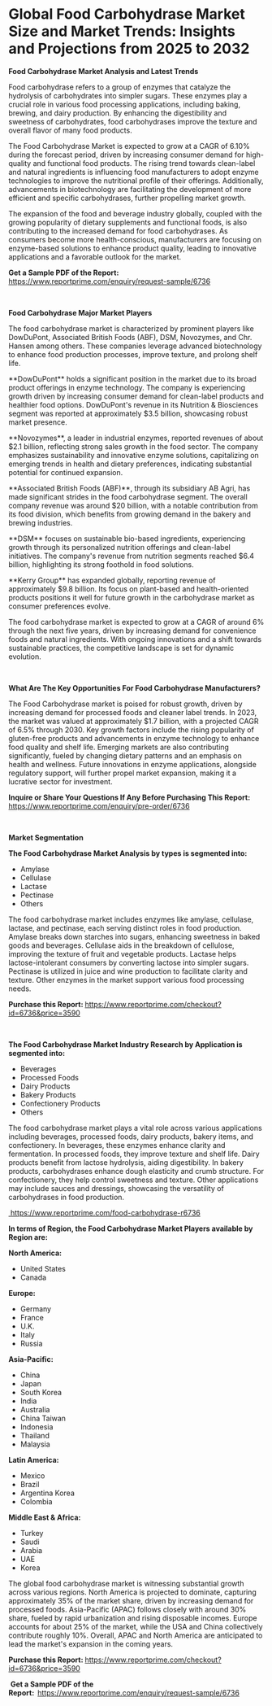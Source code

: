<p><h1>Global Food Carbohydrase Market Size and Market Trends: Insights and Projections from 2025 to 2032</h1></p><p><strong>Food Carbohydrase Market Analysis and Latest Trends</strong></p>
<p><p>Food carbohydrase refers to a group of enzymes that catalyze the hydrolysis of carbohydrates into simpler sugars. These enzymes play a crucial role in various food processing applications, including baking, brewing, and dairy production. By enhancing the digestibility and sweetness of carbohydrates, food carbohydrases improve the texture and overall flavor of many food products.</p><p>The Food Carbohydrase Market is expected to grow at a CAGR of 6.10% during the forecast period, driven by increasing consumer demand for high-quality and functional food products. The rising trend towards clean-label and natural ingredients is influencing food manufacturers to adopt enzyme technologies to improve the nutritional profile of their offerings. Additionally, advancements in biotechnology are facilitating the development of more efficient and specific carbohydrases, further propelling market growth. </p><p>The expansion of the food and beverage industry globally, coupled with the growing popularity of dietary supplements and functional foods, is also contributing to the increased demand for food carbohydrases. As consumers become more health-conscious, manufacturers are focusing on enzyme-based solutions to enhance product quality, leading to innovative applications and a favorable outlook for the market.</p></p>
<p><strong>Get a Sample PDF of the Report:&nbsp;</strong> <a href="https://www.reportprime.com/enquiry/request-sample/6736?utm_campaign=4540&utm_medium=2&utm_source=Github&utm_content=ia&utm_term=16052025&utm_id=food-carbohydrase">https://www.reportprime.com/enquiry/request-sample/6736</a></p>
<p>&nbsp;</p>
<p><strong>Food Carbohydrase Major Market Players</strong></p>
<p><p>The food carbohydrase market is characterized by prominent players like DowDuPont, Associated British Foods (ABF), DSM, Novozymes, and Chr. Hansen among others. These companies leverage advanced biotechnology to enhance food production processes, improve texture, and prolong shelf life.</p><p>**DowDuPont** holds a significant position in the market due to its broad product offerings in enzyme technology. The company is experiencing growth driven by increasing consumer demand for clean-label products and healthier food options. DowDuPont's revenue in its Nutrition & Biosciences segment was reported at approximately $3.5 billion, showcasing robust market presence.</p><p>**Novozymes**, a leader in industrial enzymes, reported revenues of about $2.1 billion, reflecting strong sales growth in the food sector. The company emphasizes sustainability and innovative enzyme solutions, capitalizing on emerging trends in health and dietary preferences, indicating substantial potential for continued expansion.</p><p>**Associated British Foods (ABF)**, through its subsidiary AB Agri, has made significant strides in the food carbohydrase segment. The overall company revenue was around $20 billion, with a notable contribution from its food division, which benefits from growing demand in the bakery and brewing industries.</p><p>**DSM** focuses on sustainable bio-based ingredients, experiencing growth through its personalized nutrition offerings and clean-label initiatives. The company's revenue from nutrition segments reached $6.4 billion, highlighting its strong foothold in food solutions.</p><p>**Kerry Group** has expanded globally, reporting revenue of approximately $9.8 billion. Its focus on plant-based and health-oriented products positions it well for future growth in the carbohydrase market as consumer preferences evolve.</p><p>The food carbohydrase market is expected to grow at a CAGR of around 6% through the next five years, driven by increasing demand for convenience foods and natural ingredients. With ongoing innovations and a shift towards sustainable practices, the competitive landscape is set for dynamic evolution.</p></p>
<p>&nbsp;</p>
<p><strong>What Are The Key Opportunities For Food Carbohydrase Manufacturers?</strong></p>
<p><p>The Food Carbohydrase market is poised for robust growth, driven by increasing demand for processed foods and cleaner label trends. In 2023, the market was valued at approximately $1.7 billion, with a projected CAGR of 6.5% through 2030. Key growth factors include the rising popularity of gluten-free products and advancements in enzyme technology to enhance food quality and shelf life. Emerging markets are also contributing significantly, fueled by changing dietary patterns and an emphasis on health and wellness. Future innovations in enzyme applications, alongside regulatory support, will further propel market expansion, making it a lucrative sector for investment.</p></p>
<p><strong>Inquire or Share Your Questions If Any Before Purchasing This Report:</strong> <a href="https://www.reportprime.com/enquiry/pre-order/6736?utm_campaign=4540&utm_medium=2&utm_source=Github&utm_content=ia&utm_term=16052025&utm_id=food-carbohydrase">https://www.reportprime.com/enquiry/pre-order/6736</a></p>
<p>&nbsp;</p>
<p><strong>Market Segmentation</strong></p>
<p><strong>The Food Carbohydrase Market Analysis by types is segmented into:</strong></p>
<p><ul><li>Amylase</li><li>Cellulase</li><li>Lactase</li><li>Pectinase</li><li>Others</li></ul></p>
<p><p>The food carbohydrase market includes enzymes like amylase, cellulase, lactase, and pectinase, each serving distinct roles in food production. Amylase breaks down starches into sugars, enhancing sweetness in baked goods and beverages. Cellulase aids in the breakdown of cellulose, improving the texture of fruit and vegetable products. Lactase helps lactose-intolerant consumers by converting lactose into simpler sugars. Pectinase is utilized in juice and wine production to facilitate clarity and texture. Other enzymes in the market support various food processing needs.</p></p>
<p><strong>Purchase this Report:&nbsp;</strong><a href="https://www.reportprime.com/checkout?id=6736&price=3590&utm_campaign=4540&utm_medium=2&utm_source=Github&utm_content=ia&utm_term=16052025&utm_id=food-carbohydrase">https://www.reportprime.com/checkout?id=6736&price=3590</a></p>
<p>&nbsp;</p>
<p><strong>The Food Carbohydrase Market Industry Research by Application is segmented into:</strong></p>
<p><ul><li>Beverages</li><li>Processed Foods</li><li>Dairy Products</li><li>Bakery Products</li><li>Confectionery Products</li><li>Others</li></ul></p>
<p><p>The food carbohydrase market plays a vital role across various applications including beverages, processed foods, dairy products, bakery items, and confectionery. In beverages, these enzymes enhance clarity and fermentation. In processed foods, they improve texture and shelf life. Dairy products benefit from lactose hydrolysis, aiding digestibility. In bakery products, carbohydrases enhance dough elasticity and crumb structure. For confectionery, they help control sweetness and texture. Other applications may include sauces and dressings, showcasing the versatility of carbohydrases in food production.</p></p>
<p><a href="https://www.reportprime.com/food-carbohydrase-r6736?utm_campaign=4540&utm_medium=2&utm_source=Github&utm_content=ia&utm_term=16052025&utm_id=food-carbohydrase">&nbsp;https://www.reportprime.com/food-carbohydrase-r6736</a></p>
<p><strong>In terms of Region, the Food Carbohydrase Market Players available by Region are:</strong></p>
<p>
    <p> <strong> North America: </strong>
        <ul>
            <li>United States</li>
            <li>Canada</li>
        </ul>
        </p> 
    <p> <strong> Europe: </strong>
        <ul>
            <li>Germany</li>
            <li>France</li>
            <li>U.K.</li>
            <li>Italy</li>
            <li>Russia</li>
        </ul>
        </p> 
    <p> <strong> Asia-Pacific: </strong>
        <ul>
            <li>China</li>
            <li>Japan</li>
            <li>South Korea</li>
            <li>India</li>
            <li>Australia</li>
            <li>China Taiwan</li>
            <li>Indonesia</li>
            <li>Thailand</li>
            <li>Malaysia</li>
        </ul>
        </p> 
    <p> <strong> Latin America: </strong>
        <ul>
            <li>Mexico</li>
            <li>Brazil</li>
            <li>Argentina Korea</li>
            <li>Colombia</li>
        </ul>
        </p> 
    <p> <strong> Middle East & Africa: </strong>
        <ul>
            <li>Turkey</li>
            <li>Saudi</li>
            <li>Arabia</li>
            <li>UAE</li>
            <li>Korea</li>
        </ul>
    </p>
    </p>
<p><p>The global food carbohydrase market is witnessing substantial growth across various regions. North America is projected to dominate, capturing approximately 35% of the market share, driven by increasing demand for processed foods. Asia-Pacific (APAC) follows closely with around 30% share, fueled by rapid urbanization and rising disposable incomes. Europe accounts for about 25% of the market, while the USA and China collectively contribute roughly 10%. Overall, APAC and North America are anticipated to lead the market's expansion in the coming years.</p></p>
<p><strong>Purchase this Report: </strong><a href="https://www.reportprime.com/checkout?id=6736&price=3590&utm_campaign=4540&utm_medium=2&utm_source=Github&utm_content=ia&utm_term=16052025&utm_id=food-carbohydrase">https://www.reportprime.com/checkout?id=6736&price=3590</a></p>
<p>&nbsp;<strong>Get a Sample PDF of the Report:&nbsp;&nbsp;</strong><a href="https://www.reportprime.com/enquiry/request-sample/6736?utm_campaign=4540&utm_medium=2&utm_source=Github&utm_content=ia&utm_term=16052025&utm_id=food-carbohydrase">https://www.reportprime.com/enquiry/request-sample/6736</a></p>
<p><strong></strong></p>
<p><p></p><p></p><p></p></p>
